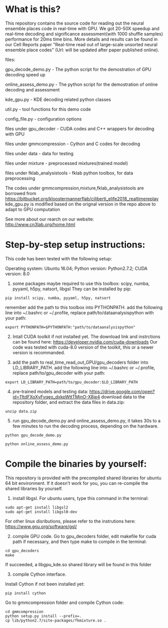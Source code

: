 # What is this?
This repository contains the source code for reading out the neural ensemble places code in real-time with GPU.
We got 20-50X speedup and real-time decoding and significance assessment(with 1000 shuffle samples) performance for 20ms time bins.
More details and results can be found in our Cell Reports paper "Real-time read out of large-scale unsorted neural ensemble place codes" (Url: will be updated after paper published online). 

files:

gpu_decode_demo.py         - The python script for the demostration of GPU decoding speed up

online_assess_demo.py      - The python script for the demostration of online decoding and assessment

kde_gpu.py                 - KDE decoding related python classes

util.py                    - tool functions for this demo code

config_file.py             - configuration options

files under gpu_decoder    - CUDA codes and C++ wrappers for decoding with GPU

files under gmmcompression - Cython and C codes for decoding

files under data           - data for testing

files under mixture        - preprocessed mixtures(trained model)

files under fklab_analysistools - fklab python toolbox, for data preprocessing

The codes under gmmcompression,mixture,fklab_analysistools are borrowed from https://bitbucket.org/kloostermannerflab/ciliberti_elife2018_realtimereplay
kde_gpu.py is modified based on the orignal version in the repo above to adapt to GPU computation

See more about our rearch on our website:
http://www.cn3lab.org/home.html

# Step-by-step setup instructions:

This code has been tested with the following setup:

Operating system: Ubuntu 16.04; 
Python version: Python2.7.2; 
CUDA version: 8.0

1. some packages maybe required to use this toolbox:
scipy, numba, pyyaml, h5py, natsort, libgsl
They can be installed by pip:

```
pip install scipy, numba, pyyaml, h5py, natsort
```

remember add the path to this toolbox into PYTHONPATH.
add the following line into ~/.bashrc or ~/.profile, replace path/to/dataanalysispython with your path:
```
export PYTHONPATH=$PYTHONPATH:"path/to/dataanalysispython"
```
2. Intall CUDA toolkit if not installed yet.
The download link and instrctions can be found here: 
https://developer.nvidia.com/cuda-downloads
Our code was tested with cuda-8.0 version of the toolkit, this or a newer version is recommanded.

3. add the path to real_time_read_out_GPU/gpu_decoders folder into LD_LIBRARY_PATH.
add the following line into ~/.bashrc or ~/.profile, replace path/to/gpu_decoder with your path:
```
export LD_LIBRARY_PATH=path/to/gpu_decoder:$LD_LIBRARY_PATH
```

4. pre-trained models and testing data: https://drive.google.com/open?id=11tdFXoXyFvqeo_dxkpWttTMjnO-X8je4
download data to the repository folder, and extract the data files in data.zip:
```
unzip data.zip
```

5. run gpu_decode_demo.py and online_assess_demo.py, it takes 30s to a few minutes to run the decoding process, depending on the hardware. 
```
python gpu_decode_demo.py

python online_assess_demo.py
```

# Compile the binaries by yourself:
This repository is provided with the precompiled shared libraries for ubuntu 64 bit environment. 
If it doesn't work for you, you can re-compile the shared libraries by yourself.

1. install libgsl.
For ubuntu users, type this command in the terminal:
```
sudo apt-get install libgsl2
sudo apt-get install libgsl0-dev
```
For other linux disributions, please refer to the instrutions here:
https://www.gnu.org/software/gsl/

2. compile GPU code.
Go to gpu_decoders folder, edit makefile for cuda path if necessary, and then type make to compile in the terminal:
```
cd gpu_decoders
make
```
If succeeded, a libgpu_kde.so shared library will be found in this folder

3. compile Cython interface.

Install Cython if not been installed yet:
```
pip install cython
```
Go to gmmcompression folder and compile Cython code:
```
cd gmmcompression
python setup.py install --prefix=.
cp lib/python2.7/site-packages/fkmixture.so .
```




